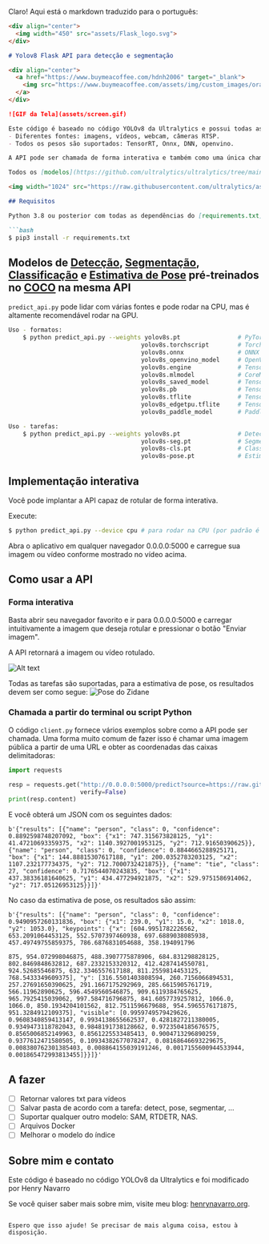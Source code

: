 Claro! Aqui está o markdown traduzido para o português:

```markdown
<div align="center">
  <img width="450" src="assets/Flask_logo.svg">
</div>

# Yolov8 Flask API para detecção e segmentação

<div align="center">
  <a href="https://www.buymeacoffee.com/hdnh2006" target="_blank">
    <img src="https://www.buymeacoffee.com/assets/img/custom_images/orange_img.png" alt="Me Pague um Café">
  </a>
</div>

![GIF da Tela](assets/screen.gif)

Este código é baseado no código YOLOv8 da Ultralytics e possui todas as funcionalidades que o código original tem:
- Diferentes fontes: imagens, vídeos, webcam, câmeras RTSP.
- Todos os pesos são suportados: TensorRT, Onnx, DNN, openvino.

A API pode ser chamada de forma interativa e também como uma única chamada de API a partir do terminal, e suporta todas as tarefas fornecidas pelo YOLOv8 (detecção, segmentação, classificação e estimativa de pose) na mesma API!!!!

Todos os [modelos](https://github.com/ultralytics/ultralytics/tree/main/ultralytics/cfg/models) são baixados automaticamente do último [release](https://github.com/ultralytics/assets/releases) da Ultralytics na primeira utilização.

<img width="1024" src="https://raw.githubusercontent.com/ultralytics/assets/main/im/banner-tasks.png">

## Requisitos

Python 3.8 ou posterior com todas as dependências do [requirements.txt](requirements.txt) instaladas, incluindo `torch>=1.7`. Para instalar, execute:

```bash
$ pip3 install -r requirements.txt
```

## Modelos de [Detecção](https://docs.ultralytics.com/tasks/detect), [Segmentação](https://docs.ultralytics.com/tasks/segment), [Classificação](https://docs.ultralytics.com/tasks/classify) e [Estimativa de Pose](https://docs.ultralytics.com/tasks/pose) pré-treinados no [COCO](https://docs.ultralytics.com/datasets/detect/coco) na mesma API

`predict_api.py` pode lidar com várias fontes e pode rodar na CPU, mas é altamente recomendável rodar na GPU.

```bash
Uso - formatos:
    $ python predict_api.py --weights yolov8s.pt                # PyTorch
                                     yolov8s.torchscript        # TorchScript
                                     yolov8s.onnx               # ONNX Runtime ou OpenCV DNN com --dnn
                                     yolov8s_openvino_model     # OpenVINO
                                     yolov8s.engine             # TensorRT
                                     yolov8s.mlmodel            # CoreML (apenas macOS)
                                     yolov8s_saved_model        # TensorFlow SavedModel
                                     yolov8s.pb                 # TensorFlow GraphDef
                                     yolov8s.tflite             # TensorFlow Lite
                                     yolov8s_edgetpu.tflite     # TensorFlow Edge TPU
                                     yolov8s_paddle_model       # PaddlePaddle

Uso - tarefas:
    $ python predict_api.py --weights yolov8s.pt                # Detecção
                                     yolov8s-seg.pt             # Segmentação
                                     yolov8s-cls.pt             # Classificação
                                     yolov8s-pose.pt            # Estimativa de Pose
```

## Implementação interativa

Você pode implantar a API capaz de rotular de forma interativa.

Execute:

```bash
$ python predict_api.py --device cpu # para rodar na CPU (por padrão é na GPU)
```
Abra o aplicativo em qualquer navegador 0.0.0.0:5000 e carregue sua imagem ou vídeo conforme mostrado no vídeo acima.


## Como usar a API

### Forma interativa
Basta abrir seu navegador favorito e ir para 0.0.0.0:5000 e carregar intuitivamente a imagem que deseja rotular e pressionar o botão "Enviar imagem".

A API retornará a imagem ou vídeo rotulado.

![Alt text](assets/zidane_bbox.png)

Todas as tarefas são suportadas, para a estimativa de pose, os resultados devem ser como segue:
![Pose do Zidane](assets/zidane_pose.png)


### Chamada a partir do terminal ou script Python
O código `client.py` fornece vários exemplos sobre como a API pode ser chamada. Uma forma muito comum de fazer isso é chamar uma imagem pública a partir de uma URL e obter as coordenadas das caixas delimitadoras:

```python
import requests

resp = requests.get("http://0.0.0.0:5000/predict?source=https://raw.githubusercontent.com/ultralytics/ultralytics/main/ultralytics/assets/zidane.jpg&save_txt=T",
                    verify=False)
print(resp.content)

```
E você obterá um JSON com os seguintes dados:

```
b'{"results": [{"name": "person", "class": 0, "confidence": 0.8892598748207092, "box": {"x1": 747.315673828125, "y1": 41.47210693359375, "x2": 1140.3927001953125, "y2": 712.91650390625}}, {"name": "person", "class": 0, "confidence": 0.8844665288925171, "box": {"x1": 144.88815307617188, "y1": 200.0352783203125, "x2": 1107.232177734375, "y2": 712.7000732421875}}, {"name": "tie", "class": 27, "confidence": 0.7176544070243835, "box": {"x1": 437.38336181640625, "y1": 434.477294921875, "x2": 529.9751586914062, "y2": 717.05126953125}}]}'
```

No caso da estimativa de pose, os resultados são assim:
```
b'{"results": [{"name": "person", "class": 0, "confidence": 0.9490957260131836, "box": {"x1": 239.0, "y1": 15.0, "x2": 1018.0, "y2": 1053.0}, "keypoints": {"x": [604.9951782226562, 653.2091064453125, 552.5707397460938, 697.6889038085938, 457.49749755859375, 786.6876831054688, 358.194091796

875, 954.072998046875, 488.3907775878906, 684.831298828125, 802.8469848632812, 687.2332153320312, 412.4287414550781, 924.52685546875, 632.3346557617188, 811.2559814453125, 768.5433349609375], "y": [316.5501403808594, 260.7156066894531, 257.27691650390625, 291.1667175292969, 285.6615905761719, 566.11962890625, 596.4549560546875, 909.6119384765625, 965.7925415039062, 997.584716796875, 841.6057739257812, 1066.0, 1066.0, 850.1934204101562, 812.7511596679688, 954.5965576171875, 951.3284912109375], "visible": [0.9959749579429626, 0.9608340859413147, 0.9934138655662537, 0.4281827211380005, 0.9349473118782043, 0.9848191738128662, 0.9723504185676575, 0.8565006852149963, 0.8561225533485413, 0.9004713296890259, 0.9377612471580505, 0.10934382677078247, 0.08168646693229675, 0.008380762301385403, 0.008864155039191246, 0.0017155600944533944, 0.001865472993813455]}}]}'
```

## A fazer
- [ ] Retornar valores txt para vídeos
- [ ] Salvar pasta de acordo com a tarefa: detect, pose, segmentar, ...
- [ ] Suportar qualquer outro modelo: SAM, RTDETR, NAS.
- [ ] Arquivos Docker
- [ ] Melhorar o modelo do índice

## Sobre mim e contato

Este código é baseado no código YOLOv8 da Ultralytics e foi modificado por Henry Navarro
 
Se você quiser saber mais sobre mim, visite meu blog: [henrynavarro.org](https://henrynavarro.org).
```

Espero que isso ajude! Se precisar de mais alguma coisa, estou à disposição.
